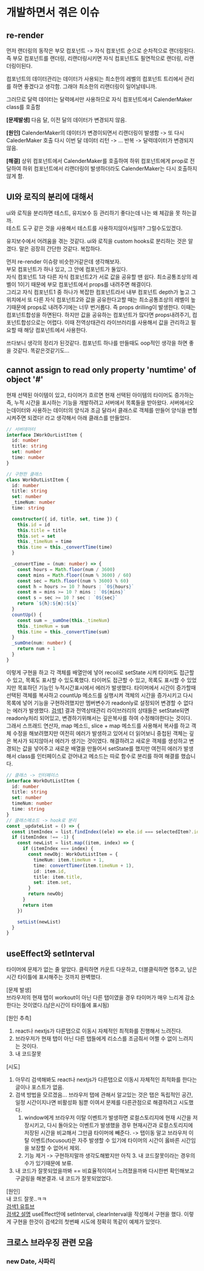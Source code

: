 # 개발하면서 겪은 이슈

## re-render

먼저 랜더링의 동작은 부모 컴포넌트 -> 자식 컴포넌트 순으로 순차적으로 랜더링된다. 즉 부모 컴포넌트를 랜더링, 리랜더링시키면 자식 컴포넌트도 필연적으로 랜더링, 리랜더링이된다.

컴포넌트의 데이터관리는 데이터가 사용되는 최소한의 레벨의 컴포넌트 트리에서 관리를 하면 좋겠다고 생각함. 그래야 최소한의 리랜더링이 일어날테니까.

그러므로 달력 데이터는 달력에서만 사용하므로 자식 컴포넌트에서 CalenderMaker class를 호출함

**[문제발생]** 다음 달, 이전 달의 데이터가 변경되지 않음.

**[원인]** CalenderMaker의 데이터가 변경이되면서 리랜더링이 발생함 -> 또 다시 CalederMaker 호출 다시 이번 달 데이터 리턴 -> ... 반복 -> 달력데이터가 변경되지 않음.

**[해결]** 상위 컴포넌트에서 CalenderMaker를 호출하여 하위 컴포넌트에게 prop로 전달하여 하위 컴포넌트에서 리랜더링이 발생하더라도 CalenderMaker는 다시 호출하지않게 함.

## UI와 로직의 분리에 대해서

ui와 로직을 분리하면 테스트, 유지보수 등 관리하기 좋다는데 나는 왜 체감을 못 하는걸까. <br>
테스트 도구 같은 것을 사용해서 테스트를 사용하지않아서일까? 그럴수도있겠다.

유지보수에서 어려움을 겪는 것같다. ui와 로직을 custom hooks로 분리하는 것은 알겠다. 말은 굉장히 간단한 것같다. 복잡하다.

먼저 re-render 이슈랑 비슷한거같은데 생각해보자. <br>
부모 컴포넌트가 하나 있고, 그 안에 컴포넌트가 둘있다. <br>
자식 컴포넌트 1과 다른 자식 컴포넌트2가 서로 값을 공유할 땐 쉽다. 최소공통조상의 레벨이 1이기 때문에 부모 컴포넌트에서 props를 내려주면 해결이다.<br>
그리고 자식 컴포넌트1 중 하나가 복잡한 컴포넌트라서 내부 컴포넌트 depth가 높고 그 위치에서 또 다른 자식 컴포넌트2와 값을 공유한다고할 때는 최소공통조상의 레벨이 높기때문에 props로 내려주기에는 너무 번거롭다. 즉 props drilling이 발생한다. 이때는 컴포넌트합성을 하면된다.
하지만 값을 공유하는 컴포넌트가 많다면 props내려주기, 컴포넌트합성으로는 어렵다. 이때 전역상태관리 라이브러리를 사용해서 값을 관리하고 필요할 때 해당 컴포넌트에서 사용한다.

쓰다보니 생각의 정리가 된것같다. 컴포넌트 하나를 만들때도 oop적인 생각을 하면 좋을 것같다. 똑같은것같기도...

## cannot assign to read only property 'numtime' of object '#<workoutlistitem>'

현재 선택된 아이템이 있고, 타이머가 흐르면 현재 선택된 아이템의 타이머도 증가하는 즉, 누적 시간을 표시하는 기능을 개발하려고 서버에서 목록들을 받아왔다. 서버에서오는데이터와 사용하는 데이터의 양식과 조금 달라서 클래스로 객체를 만들어 양식을 변형시켜주면 되겠다! 라고 생각해서 아래 클래스를 만들었다.

```typescript
// 서버데아터
interface IWorkOurListItem {
  id: number
  title: string
  set: number
  time: number
}

// 구현한 클래스
class WorkOutListItem {
  id: number
  title: string
  set: number
  _timeNum: number
  time: string

  constructor({ id, title, set, time }) {
    this.id = id
    this.title = title
    this.set = set
    this._timeNum = time
    this.time = this._convertTime(time)
  }

  _convertTime = (num: number) => {
    const hours = Math.floor(num / 3600)
    const mins = Math.floor((num % 3600) / 60)
    const sec = Math.floor((num % 3600) % 60)
    const h = hours >= 10 ? hours : `0${hours}`
    const m = mins >= 10 ? mins : `0${mins}`
    const s = sec >= 10 ? sec : `0${sec}`
    return `${h}:${m}:${s}`
  }
  countUp() {
    const sum = _sumOne(this._timeNum)
    this._timeNum = sum
    this.time = this._convertTime(sum)
  }
  _sumOne(num: number) {
    return num + 1
  }
}
```

이렇게 구현을 하고 각 객체를 배열안에 넣어 recoil로 setState 시켜 타이머도 접근할 수 있고, 목록도 표시할 수 있도록했다.
타이머도 접근할 수 있고, 목록도 표시할 수 있었지만 목표하던 기능인 누적시간표시에서 에러가 발생했다.
타이머에서 시간이 증가할때 선택된 객체를 복사하고 countUp 메소드를 실행시켜 객체의 시간을 증가시키고 다시 목록에 넣어 기능을 구현하려했지만 멤버변수가 readonly로 설정되어 변경할 수 없다는 에러가 발생했다.
[검색1](https://velog.io/@rkio/React-TypeError-Cannot-assign-to-read-only-property-0-of-object-object-Array) 결과 전역상태관리 라이브러리의 상태들은 setState되면 readonly처리 되어있고, 변경하기위해서는 깊은복사를 하여 수정해야한다는 것이다.
그래서 스프래드 연산자, map 메소드, slice + map 메소드를 사용해서 복사를 하고 객체 수정을 해보려했지만 여전히 에러가 발생하고 있어서 더 읽어보니 중첩된 객체는 깊은 복사가 되지않아서 에러가 생기는 것이였다. 해결하려고 새로운 객체를 생성하고 변경되는 값을 넣어주고 새로운 배열을 만들어서 setState를 했지만 여전히 에러가 발생해서 class를 인터페이스로 걷어내고 메소드는 따로 함수로 분리를 하여 해결를 했습니다.

```typescript
// 클래스 -> 인터페이스
interface WorkOutListItem {
  id: number
  title: string
  set: number
  timeNum: number
  time: string
}
// 클래스메소드 -> hook로 분리
const _updateList = () => {
  const itemIndex = list.findIndex((ele) => ele.id === selectedItem?.id)
  if (itemIndex !== -1) {
    const newList = list.map((item, index) => {
      if (itemIndex === index) {
        const newObj: WorkOutListItem = {
          timeNum: item.timeNum + 1,
          time: convertTimer(item.timeNum + 1),
          id: item.id,
          title: item.title,
          set: item.set,
        }
        return newObj
      }
      return item
    })

    setList(newList)
  }
}
```

## useEffect와 setInterval

타이머에 문제가 없는 줄 알았다. 클릭하면 카운트 다운하고, 더블클릭하면 멈추고, 남은시간 타이틀에 표시해주는 것까지 완벽했다.

[문제 발생] <br>
브라우저의 현재 탭이 workout이 아닌 다른 탭이였을 경우 타이머가 매우 느리게 감소한다는 것이였다.(남은시간이 타이틀에 표시됨)

[원인 추측] <br>

1. react나 nextjs가 다른탭으로 이동시 자체적인 최적화를 진행해서 느려진다.
2. 브라우저가 현재 탭이 아닌 다른 탭들에게 리소스를 조금줘서 어쩔 수 없이 느려지는 것이다.
3. 내 코드잘못

[시도] <br>

1. 아무리 검색해봐도 react나 nextjs가 다른탭으로 이동시 자체적인 최적화를 한다는 글이나 포스트가 없음.
2. 검색 방법을 모르겠음... 브라우저 탭에 관해서 알고있는 것은 탭은 독립적인 공간, 일정 시간이지나면 비활성화 됨뿐 이여서 문제를 다른관점으로 해결하려고 시도했다.
   1. window에게 브라우저 이탈 이벤트가 발생하면 로컬스토리지에 현재 시간을 저장시키고, 다시 돌아오는 이벤트가 발생했을 경우 현재시간과 로컬스토리지에 저장된 시간을 비교해서 그만큼 타이머에 빼준다. -> 탭이동 말고 브라우저 이탈 이벤트(focusout)은 자주 발생할 수 있기에 타이머의 시간이 옳바른 시간임을 보장할 수 없어서 제외.
   2. 기능 제거 -> 구현하지말까 생각도해봤지만 아직 3. 내 코드잘못이라는 경우의 수가 있기때문에 보류.
3. 내 코드가 잘못되었을까봐 == 비효율적이여서 느려졌을까봐 다시한번 확인해보고 구글링을 해본결과. 내 코드가 잘못되었었다.

[원인] <br>
내 코드 잘못..ㅋㅋ <br>
[검색1 유튜브](https://www.youtube.com/watch?v=2tUdyY5uBSw) <br>
[검색2 설명](https://overreacted.io/making-setinterval-declarative-with-react-hooks/)
useEffect안에 setInterval, clearInterval을 작성해서 구현을 했다. 이렇게 구현을 한것이 검색2의 첫번째 시도에 정확히 똑같이 예제가 있엇다.

## 크로스 브라우징 관련 모음

### new Date, 사파리
